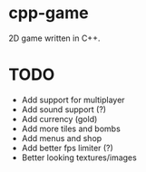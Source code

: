 # cpp-game

2D game written in C++.

# TODO


* Add support for multiplayer
* Add sound support (?)
* Add currency (gold)
* Add more tiles and bombs
* Add menus and shop
* Add better fps limiter (?)
* Better looking textures/images
